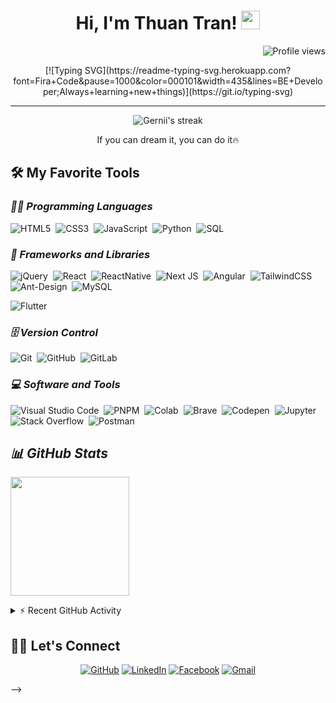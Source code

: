 

<h1 align="center">
Hi, I'm Thuan Tran!
  <img src="https://media.giphy.com/media/hvRJCLFzcasrR4ia7z/giphy.gif" width="30"></h1>
  <a href="https://github.com/TDT1401"><img src="https://gpvc.arturio.dev/TDT1401" alt="Profile views" align='right'/> </a> 
<br/>

<!-- Typing SVG by DenverCoder1 - https://github.com/DenverCoder1/readme-typing-svg -->
<p align="center">
[![Typing SVG](https://readme-typing-svg.herokuapp.com?font=Fira+Code&pause=1000&color=000101&width=435&lines=BE+Developer;Always+learning+new+things)](https://git.io/typing-svg)
<!-- <img src="https://readme-typing-svg.herokuapp.com?color=%23FD428D&duration=4000&center=true&vCenter=true&lines=FE+%7C+AI+Developer;Always+learning+new+things"> -->
</p>
<hr/>

<!--
### ***🙋‍♀️ About Me***

* 🌱 I'm learning ***React Native*** and ***Flutter*** 😍
* 😄 Fun fact: I am always trying to learn new things. Even i don't use it yet

## 🔥 Streak Stats

<!-- GitHub Readme Streak Stats - https://github.com/DenverCoder1/github-readme-streak-stats -->
<p align="center">
    <img  alt="Gernii's streak" src="http://github-readme-streak-stats.herokuapp.com?user=Gernii&theme=radical&hide_border=true&date_format=M%20j%5B%2C%20Y%5D"/>
  <p align="center"> If you can dream it, you can do it🔥 </p>
</p>

## 🛠️ My Favorite Tools
### ***👨‍💻 Programming Languages***
![HTML5](https://img.shields.io/badge/html5-%23E34F26.svg?style=flat&logo=html5&logoColor=white)&nbsp;
![CSS3](https://img.shields.io/badge/css3-%231572B6.svg?style=flat&logo=css3&logoColor=white)&nbsp;
![JavaScript](https://img.shields.io/badge/javascript-%23323330.svg?style=flat&logo=javascript&logoColor=%23F7DF1E)&nbsp;
![Python](https://img.shields.io/badge/Python%20-%2314354C.svg?logo=python&logoColor=white)&nbsp;
![SQL](https://img.shields.io/badge/SQL%20-%23025E8C.svg?logo=amazon-dynamodb&logoColor=white)&nbsp;

### ***🧰 Frameworks and Libraries***
![jQuery](https://img.shields.io/badge/jquery-%230769AD.svg?style=flat&logo=jquery&logoColor=white)&nbsp;
![React](https://img.shields.io/badge/react-%2320232a.svg?style=flat&logo=react&logoColor=%2361DAFB)&nbsp;
![ReactNative](https://img.shields.io/badge/React_Native-20232A?style=flat&logo=react&logoColor=%2361DAFB)&nbsp;
![Next JS](https://img.shields.io/badge/Next-black?style=flat&logo=next.js&logoColor=white)&nbsp;
![Angular](https://img.shields.io/badge/angular-%23DD0031.svg?style=flat&logo=angular&logoColor=white)&nbsp;
![TailwindCSS](https://img.shields.io/badge/tailwindcss-%2338B2AC.svg?style=flat&logo=tailwind-css&logoColor=white)&nbsp;
![Ant-Design](https://img.shields.io/badge/-AntDesign-%230170FE?style=flat&logo=ant-design&logoColor=white)&nbsp;
![MySQL](https://img.shields.io/badge/mysql-%2300f.svg?style=flat&logo=mysql&logoColor=white)&nbsp;

![Flutter](https://img.shields.io/badge/Flutter-02569B?style=flat&logo=flutter&logoColor=white)
### ***🗄️ Version Control***
![Git](https://img.shields.io/badge/git-%23F05033.svg?style=flate&logo=git&logoColor=white)&nbsp;
![GitHub](https://img.shields.io/badge/github-%23121011.svg?style=flat&logo=github&logoColor=white)&nbsp;
![GitLab](https://img.shields.io/badge/gitlab-%23181717.svg?style=flat&logo=gitlab&logoColor=white)&nbsp;

### ***💻 Software and Tools***
![Visual Studio Code](https://img.shields.io/badge/Visual%20Studio%20Code-0078d7.svg?style=flat&logo=visual-studio-code&logoColor=white)&nbsp;
![PNPM](https://img.shields.io/badge/-PNPM-05122A?style=flat&logo=pnpm)&nbsp;
![Colab](https://img.shields.io/badge/Colab-00b56a.svg?logo=google-colab&logoColor=white)&nbsp;
![Brave](https://img.shields.io/badge/-Brave-FB542B?logo=brave&logoColor=white)&nbsp;
![Codepen](https://img.shields.io/badge/Codepen-000000.svg?logo=codepen&logoColor=white)&nbsp;
![Jupyter](https://img.shields.io/badge/Jupyter%20-%23F37626.svg?logo=Jupyter&logoColor=white)&nbsp;
![Stack Overflow](https://img.shields.io/badge/-Stack%20Overflow-FE7A16?logo=stack-overflow&logoColor=white)&nbsp;
![Postman](https://img.shields.io/badge/Postman-FF6C37?logo=postman&logoColor=white)&nbsp;


## ***📊 GitHub Stats***

<p align="left">
  <img height="190em" src="https://github-readme-stats.vercel.app/api?username=Gernii&show_icons=true&count_private=true&theme=radical&hide_border=true"/>
<br>

</p>

<details>
  <summary>⚡ Recent GitHub Activity</summary>
  <br>
   <img alt="Gernii's Activity Graph" src="https://activity-graph.herokuapp.com/graph?username=Gernii&bg_color=141321&color=F7D747&line=FD428D&point=7C7B82&hide_border=true&custom_title=Gernii's%20Contribution%20Graph" />
  <br/>
</details>

## 🙋‍♀️ Let's Connect
<p align="center">
	<a href="https://github.com/Gernii" target="_blank"><img src="https://img.icons8.com/bubbles/50/000000/github.png" alt="GitHub"/></a>
	<a href="https://www.linkedin.com/in/gernii/" target="_blank"><img src="https://img.icons8.com/bubbles/50/000000/linkedin.png" alt="LinkedIn"/></a>
	<a href="https://www.facebook.com/gau.goau/" target="_blank"><img src="https://img.icons8.com/bubbles/50/000000/facebook-new.png" alt="Facebook"/></a>
	<a href="mailto:anhducngole2001@gmail.com" target="_blank"><img src="https://img.icons8.com/bubbles/50/000000/gmail.png" alt="Gmail"/></a>
</p>

-->

